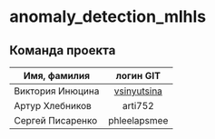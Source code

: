 anomaly_detection_mlhls
===============================


Команда проекта
------------------

|Имя, фамилия         | логин   GIT        |
| -------------       |:------------------:| 
| Виктория Инюцина    | [vsinyutsina](https://github.com/vsinyutsina)       | 
| Артур Хлебников     | arti752            |  
| Сергей Писаренко    | phleelapsmee       | 
